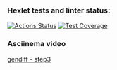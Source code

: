 ### Hexlet tests and linter status:
[![Actions Status](https://github.com/Gorodecki/python-project-lvl2/workflows/hexlet-check/badge.svg)](https://github.com/Gorodecki/python-project-lvl2/actions)
[![Test Coverage](https://api.codeclimate.com/v1/badges/fa9117b518a5544c9dfa/test_coverage)](https://codeclimate.com/github/Gorodecki/python-project-lvl2/test_coverage)
### Asciinema video
[gendiff - step3](https://asciinema.org/a/fURIDr4WIMmRmI8Nr0aOQhapB "asciinema video")
